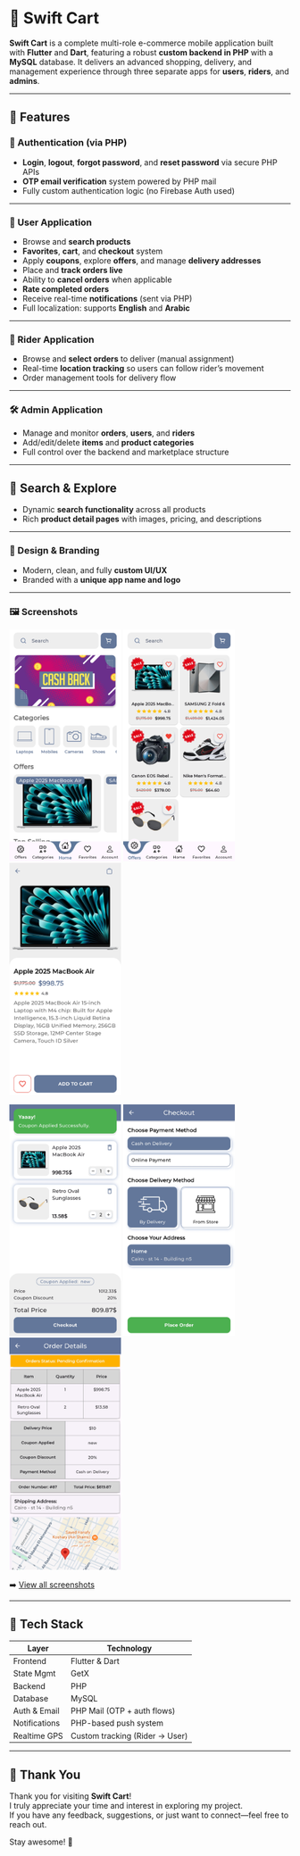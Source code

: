 # 🛒 Swift Cart

**Swift Cart** is a complete multi-role e-commerce mobile application built with **Flutter** and **Dart**, featuring a robust **custom backend in PHP** with a **MySQL** database. It delivers an advanced shopping, delivery, and management experience through three separate apps for **users**, **riders**, and **admins**.

---

## 🚀 Features

### 🔐 Authentication (via PHP)
- **Login**, **logout**, **forgot password**, and **reset password** via secure PHP APIs
- **OTP email verification** system powered by PHP mail
- Fully custom authentication logic (no Firebase Auth used)

---

### 👤 User Application
- Browse and **search products**
- **Favorites**, **cart**, and **checkout** system
- Apply **coupons**, explore **offers**, and manage **delivery addresses**
- Place and **track orders live**
- Ability to **cancel orders** when applicable
- **Rate completed orders**
- Receive real-time **notifications** (sent via PHP)
- Full localization: supports **English** and **Arabic**

---

### 🚴 Rider Application
- Browse and **select orders** to deliver (manual assignment)
- Real-time **location tracking** so users can follow rider’s movement
- Order management tools for delivery flow

---

### 🛠️ Admin Application
- Manage and monitor **orders**, **users**, and **riders**
- Add/edit/delete **items** and **product categories**
- Full control over the backend and marketplace structure

---

## 🔎 Search & Explore
- Dynamic **search functionality** across all products
- Rich **product detail pages** with images, pricing, and descriptions

---

### 🎨 Design & Branding
- Modern, clean, and fully **custom UI/UX**
- Branded with a **unique app name and logo**

---

### 🖼️ Screenshots

<p float="left">
  <img src="screenshots/HomeScreen.jpg" width="200"/>
  <img src="screenshots/Offers%20Screen.jpg" width="200"/>
  <img src="screenshots/Items%20Details%20Screen.jpg" width="200"/>
</p>
<p float="left">
  <img src="screenshots/Checout%20Screen.jpg" width="200"/>
  <img src="screenshots/Place%20Order%20Screen.jpg" width="200"/>
  <img src="screenshots/Order%20Details%20Screen.jpg" width="200"/>
</p>

➡️ [View all screenshots](./screenshots/)

---

## 🧩 Tech Stack

| Layer           | Technology                |
|----------------|----------------------------|
| Frontend       | Flutter & Dart             |
| State Mgmt     | GetX                       |
| Backend        | PHP                        |
| Database       | MySQL                      |
| Auth & Email   | PHP Mail (OTP + auth flows)|
| Notifications  | PHP-based push system      |
| Realtime GPS   | Custom tracking (Rider → User) |

---

## 🙏 Thank You

Thank you for visiting **Swift Cart**!  
I truly appreciate your time and interest in exploring my project.  
If you have any feedback, suggestions, or just want to connect—feel free to reach out.

Stay awesome! 🚀

